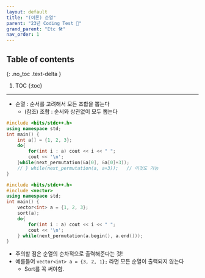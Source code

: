 ```yaml
---
layout: default
title: "(이론) 순열"
parent: "23년 Coding Test 😤"
grand_parent: "Etc 🛠"
nav_order: 1
---
```


## Table of contents
{: .no_toc .text-delta }

1. TOC
{:toc}

---

* 순열 : 순서를 고려해서 모든 조합을 뽑는다
    * (참조) 조합 : 순서와 상관없이 모두 뽑는다

```cpp
#include <bits/stdc++.h>
using namespace std;
int main() {
    int a[] = {1, 2, 3};
    do{
        for(int i : a) cout << i << " ";
        cout << '\n';
    }while(next_permutation(&a[0], &a[0]+3));
    // } while(next_permutation(a, a+3));   // 이것도 가능
}
```

```cpp
#include <bits/stdc++.h>
#include <vector>
using namespace std;
int main() {
    vector<int> a = {1, 2, 3};
    sort(a);
    do{
        for(int i : a) cout << i << " ";
        cout << '\n';
    } while(next_permutation(a.begin(), a.end()));
}
```

* 주의할 점은 순열의 순차적으로 출력해준다는 것!
* 예를들어 `vector<int> a = {3, 2, 1};` 라면 모든 순열이 출력되지 않는다
    * Sort를 꼭 써야함.
